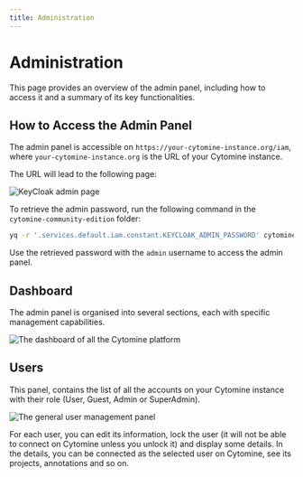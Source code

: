 ```yaml
---
title: Administration
---
```


# Administration

This page provides an overview of the admin panel, including how to access it and a summary of its key functionalities.

## How to Access the Admin Panel

The admin panel is accessible on `https://your-cytomine-instance.org/iam`,
where `your-cytomine-instance.org` is the URL of your Cytomine instance.

The URL will lead to the following page:

![KeyCloak admin page](/images/user-guide/administration/admin-login.png)

To retrieve the admin password, run the following command in the `cytomine-community-edition` folder:

```bash
yq -r '.services.default.iam.constant.KEYCLOAK_ADMIN_PASSWORD' cytomine.yml
```

Use the retrieved password with the `admin` username to access the admin panel.

## Dashboard

The admin panel is organised into several sections, each with specific management capabilities.

![The dashboard of all the Cytomine platform](/images/user-guide/administration/admin-dashboard.png)

## Users

This panel, contains the list of all the accounts on your Cytomine instance with their role (User, Guest, Admin or SuperAdmin).

![The general user management panel](/images/user-guide/administration/admin-users.png)

For each user, you can edit its information, lock the user (it will not be able to connect on Cytomine unless you unlock it) and display some details.
In the details, you can be connected as the selected user on Cytomine, see its projects, annotations and so on.
